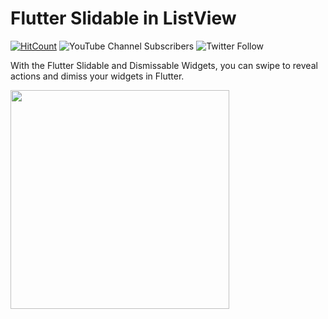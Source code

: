 # Flutter Slidable in ListView

[![HitCount](https://hits.dwyl.com/offlineprogrammer/flutter_slidable_app.svg?style=flat-square&show=unique)](http://hits.dwyl.com/offlineprogrammer/flutter_slidable_app)
![YouTube Channel Subscribers](https://img.shields.io/youtube/channel/subscribers/UCZr0c9Ooo_6oDoLpOS7rD-g?style=social)
![Twitter Follow](https://img.shields.io/twitter/follow/_Mo_Malaka_?style=social)

With the Flutter Slidable and Dismissable Widgets, you can swipe to reveal actions and dimiss your widgets in Flutter.





 <a href="https://youtu.be/QdbgJyaQQfc" target="_blank"><img src="preview.gif" width="350"></a> 
